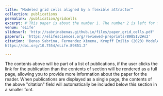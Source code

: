 ```yaml
---
title: "Modeled grid cells aligned by a flexible attractor"
collection: publications
permalink: /publication/gridcells
excerpt: #'This paper is about the number 1. The number 2 is left for future work.'
venue: 'eLife'
slidesurl: 'http://sabrinabenas.github.io/files/paper_grid_cells.pdf'
paperurl: 'https://elifesciences.org/reviewed-preprints/89851v2#s2'
citation: 'Benas Sabrina, Fernandez Ximena, Kropff Emilio (2023) Modeled grid cells aligned by a flexible attractor eLife 12:RP89851
https://doi.org/10.7554/eLife.89851.2'

---
```


The contents above will be part of a list of publications, if the user clicks the link for the publication than the contents of section will be rendered as a full page, allowing you to provide more information about the paper for the reader. When publications are displayed as a single page, the contents of the above "citation" field will automatically be included below this section in a smaller font.